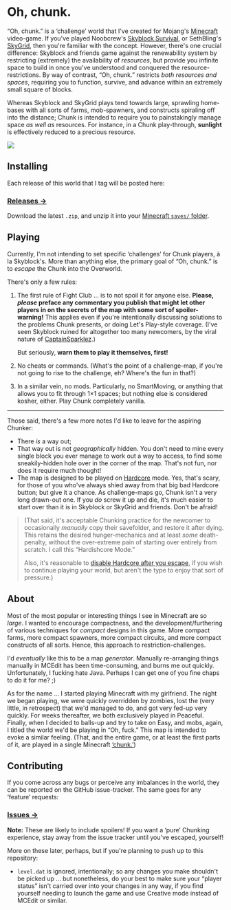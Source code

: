 Oh, chunk.
==========
“Oh, chunk.” is a ‘challenge’ world that I've created for Mojang's [Minecraft][] video-game. If
you've played Noobcrew's [Skyblock Survival][skyblock], or SethBling's [SkyGrid][], then you're
familiar with the concept. However, there's one crucial difference: Skyblock and friends game
against the renewability system by restricting (extremely) the availability of *resources*, but
provide you infinite space to build in once you've understood and conquered the
resource-restrictions. By way of contrast, “Oh, chunk.” restricts *both resources and spaces*,
requiring you to function, survive, and advance within an extremely small square of blocks.

Whereas Skyblock and SkyGrid plays tend towards large, sprawling home-bases with all sorts of farms,
mob-spawners, and constructs spiraling off into the distance; Chunk is intended to require you to
painstakingly manage space *as well as* resources. For instance, in a Chunk play-through,
**sunlight** is effectively reduced to a precious resource.

![](https://f.cloud.github.com/assets/200/907204/13d68b04-fd18-11e2-91c9-80795d6bb7aa.png)

   [Minecraft]: <http://minecraft.net>
   [skyblock]: <http://www.minecraftforum.net/topic/600254-surv-skyblock>
   [skygrid]: <http://www.planetminecraft.com/project/skygrid-survival-map/>

Installing
----------
Each release of this world that I tag will be posted here:

### [Releases →](https://github.com/ELLIOTTCABLE/oh-chunk/releases)

Download the latest `.zip`, and unzip it into your [Minecraft `saves/` folder][saves].

   [saves]: <http://gaming.stackexchange.com/a/14703>

Playing
-------
Currently, I'm not intending to set specific ‘challenges’ for Chunk players, à la Skyblock's. More
than anything else, the primary goal of “Oh, chunk.” is to *escape* the Chunk into the Overworld.

There's only a few rules:

1. The first rule of Fight Club ... is to not spoil it for anyone else. **Please, *please* preface any
   commentary you publish that might let other players in on the secrets of the map with some sort
   of spoiler-warning!** This applies even if you're intentionally discussing solutions to the
   problems Chunk presents, or doing Let's Play-style coverage. (I've seen Skyblock ruined for
   altogether too many newcomers, by the viral nature of [CaptainSparklez][].)
   
   But seriously, **warn them to play it themselves, first!**

2. No cheats or commands. (What's the point of a challenge-map, if you're not going to rise to the
   challenge, eh? Where's the fun in that?)
3. In a similar vein, no mods. Particularly, no SmartMoving, or anything that allows you to fit
   through 1×1 spaces; but nothing else is considered kosher, either. Play Chunk completely vanilla.

----

Those said, there's a few more notes I'd like to leave for the aspiring Chunker:

 - There *is* a way out;
 - That way out is not *geographically* hidden. You don't need to mine every single block you ever
   manage to work out a way to access, to find some sneakily-hidden hole over in the corner of the
   map. That's not fun, nor does it require much thought!
 - The map is designed to be played on [Hardcore][] mode. Yes, that's scary, for those of you who've
   always shied away from that big bad Hardcore button; but give it a chance. As challenge-maps go,
   Chunk isn't a very long drawn-out one. If you *do* screw it up and die, it's much easier to start
   over than it is in Skyblock or SkyGrid and friends. Don't be afraid!

> (That said, it's acceptable Chunking practice for the newcomer to occasionally *manually* copy their
>  savefolder, and restore it after dying. This retains the desired hunger-mechanics and at least
>  *some* death-penalty, without the over-extreme pain of starting over entirely from scratch.
>  I call this “Hardishcore Mode.”
>  
>  Also, it's reasonable to [disable Hardcore after you escape][disable-hardcore], if you wish to
>  continue playing your world, but aren't the type to enjoy that sort of pressure.)

   [CaptainSparklez]: <http://youtube.com/watch?v=Hl41sTALR4c&list=SPC2F778AABFB7556D>
   [hardcore]: <http://minecraftwiki.net/wiki/Hardcore>
   [disable-hardcore]: <http://gaming.stackexchange.com/questions/44176/how-to-disable-hardcore-in-minecraft>

About
-----
Most of the most popular or interesting things I see in Minecraft are so *large*. I wanted to
encourage compactness, and the development/furthering of various techniques for *compact* designs in
this game. More compact farms, more compact spawners, more compact circuits, and more compact
constructs of all sorts. Hence, this approach to restriction-challenges.

I'd *eventually* like this to be a map *generator*. Manually re-arranging things manually in MCEdit
has been time-consuming, and burns me out quickly. Unfortunately, I fucking hate Java. Perhaps I can
get one of you fine chaps to do it for me? ;)

As for the name ... I started playing Minecraft with my girlfriend. The night we began playing, we
were quickly overridden by zombies, lost the (very little, in retrospect) that we'd managed to do,
and got very fed-up very quickly. For weeks thereafter, we both exclusively played in Peaceful.
Finally, when I decided to balls-up and try to take on Easy, and mobs, again, I titled the world
we'd be playing in “Oh, fuck.” This map is intended to evoke a similar feeling. (That, and the
entire game, or at least the first parts of it, are played in a single Minecraft [‘chunk.’][chunk])

   [chunk]: <http://minecraftwiki.net/wiki/Chunks>

Contributing
------------
If you come across any bugs or perceive any imbalances in the world, they can be reported on the
GitHub issue-tracker. The same goes for any ‘feature’ requests:

### [Issues →](https://github.com/ELLIOTTCABLE/oh-chunk/issues)

**Note:** These are likely to include spoilers! If you want a ‘pure’ Chunking experience, stay away
from the issue tracker until you've escaped, yourself!

More on these later, perhaps, but if you're planning to push up to this repository:

 - `level.dat` is ignored, intentionally; so any changes you make shouldn't be picked up ... but
   nonetheless, do your best to make sure your “player status” isn't carried over into your changes
   in any way, if you find yourself needing to launch the game and use Creative mode instead of
   MCEdit or similar.

